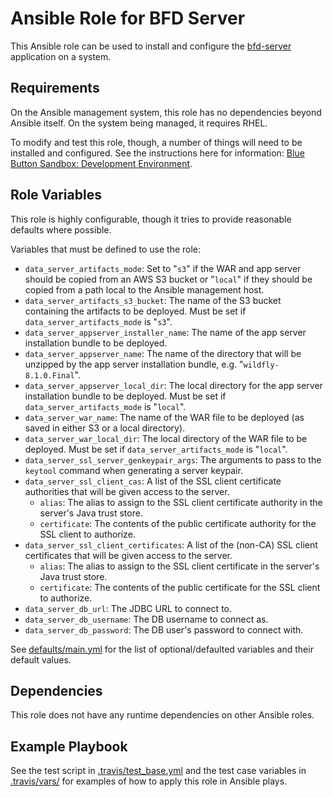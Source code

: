 Ansible Role for BFD Server
===========================

This Ansible role can be used to install and configure the [bfd-server](../../../../bfd-server) application on a system.

Requirements
------------

On the Ansible management system, this role has no dependencies beyond Ansible itself. On the system being managed, it requires RHEL.

To modify and test this role, though, a number of things will need to be installed and configured. See the instructions here for information: [Blue Button Sandbox: Development Environment](https://github.com/HHSIDEAlab/bluebutton-sandbox#development-environment).

Role Variables
--------------

This role is highly configurable, though it tries to provide reasonable defaults where possible.

Variables that must be defined to use the role:

* `data_server_artifacts_mode`: Set to "`s3`" if the WAR and app server should be copied from an AWS S3 bucket or "`local`" if they should be copied from a path local to the Ansible management host.
* `data_server_artifacts_s3_bucket`: The name of the S3 bucket containing the artifacts to be deployed. Must be set if `data_server_artifacts_mode` is "`s3`".
* `data_server_appserver_installer_name`: The name of the app server installation bundle to be deployed.
* `data_server_appserver_name`: The name of the directory that will be unzipped by the app server installation bundle, e.g. "`wildfly-8.1.0.Final`".
* `data_server_appserver_local_dir`: The local directory for the app server installation bundle to be deployed. Must be set if `data_server_artifacts_mode` is "`local`".
* `data_server_war_name`: The name of the WAR file to be deployed (as saved in either S3 or a local directory).
* `data_server_war_local_dir`: The local directory of the WAR file to be deployed. Must be set if `data_server_artifacts_mode` is "`local`".
* `data_server_ssl_server_genkeypair_args`: The arguments to pass to the `keytool` command when generating a server keypair.
* `data_server_ssl_client_cas`: A list of the SSL client certificate authorities that will be given access to the server.
    * `alias`: The alias to assign to the SSL client certificate authority in the server's Java trust store.
    * `certificate`: The contents of the public certificate authority for the SSL client to authorize.
* `data_server_ssl_client_certificates`: A list of the (non-CA) SSL client certificates that will be given access to the server.
    * `alias`: The alias to assign to the SSL client certificate in the server's Java trust store.
    * `certificate`: The contents of the public certificate for the SSL client to authorize.
* `data_server_db_url`: The JDBC URL to connect to.
* `data_server_db_username`: The DB username to connect as.
* `data_server_db_password`: The DB user's password to connect with.

See [defaults/main.yml](./defaults/main.yml) for the list of optional/defaulted variables and their default values.

Dependencies
------------

This role does not have any runtime dependencies on other Ansible roles.

Example Playbook
----------------

See the test script in [.travis/test_base.yml](./.travis/test_base.yml) and the test case variables in [.travis/vars/](./.travis/vars/) for examples of how to apply this role in Ansible plays.
